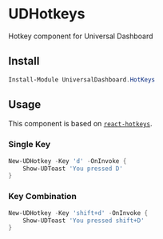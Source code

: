 # UDHotkeys

Hotkey component for Universal Dashboard

## Install

```powershell
Install-Module UniversalDashboard.HotKeys
```

## Usage 

This component is based on [`react-hotkeys`](https://www.npmjs.com/package/react-hotkeys#GlobalHotKeys-component).

### Single Key

```powershell
New-UDHotkey -Key 'd' -OnInvoke {
    Show-UDToast 'You pressed D'
}
```

### Key Combination

```powershell
New-UDHotkey -Key 'shift+d' -OnInvoke {
    Show-UDToast 'You pressed shift+D'
}
```